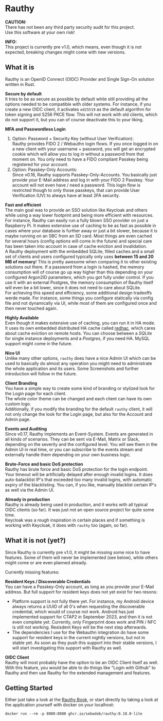 # Rauthy

**CAUTION:**  
There has not been any third party security audit for this project.  
Use this software at your own risk!

**INFO:**  
This project is currently pre v1.0, which means, even though it is not expected, breaking changes might come
with new versions.

## What it is

Rauthy is an OpenID Connect (OIDC) Provider and Single Sign-On solution written in Rust.

**Secure by default**  
It tries to be as secure as possible by default while still providing all the options needed to be compatible with
older systems. For instance, if you create a new OIDC client, it activates `ed25519` as the default algorithm for
token signing and S256 PKCE flow. This will not work with old clients, which do not support it, but you can of course
deactivate this to your liking.

**MFA and Passwordless Login**  
1. Option: Password + Security Key (without User Verification):  
Rauthy provides FIDO 2 / Webauthn login flows. If you once logged in on a new client with your username + password, you
will get an encrypted cookie which will allow you to log in without a password from that moment on. You only need to
have a FIDO  compliant Passkey being registered for your account.
2. Option: Passkey-Only Accounts:  
Since v0.16, Rauthy supports Passkey-Only-Accounts. You basically just provide your E-Mail address and log in with your
FIDO 2 Passkey. Your account will not even have / need a password. This login flow is restricted though to only those
passkeys, that can provide User Verification (UV) to always have at least 2FA security.  

**Fast and efficient**  
The main goal was to provide an SSO solution like Keycloak and others while using a way lower footprint
and being more efficient with resources. For instance, Rauthy can easily run a fully blown SSO provider on just a
Raspberry Pi. It makes extensive use of caching to be as fast as possible in cases where your database is further
away or just a bit slower, because it is maybe running on an SBC from an SD card. Most things are even cached
for several hours (config options will come in the future) and special care has been taken into account in case of cache
eviction and invalidation.<br />
A Rauthy deployment with the embedded SQLite, filled caches and a small set of clients and users configured typically
only uses **between 15 and 20 MB of memory**! This is pretty awesome when comparing it to other existing solutions
out there. If a password from a login is hashed, the memory consumption will of course go up way higher than this
depending on your configured Argon2ID parameters, which you got fully under control. If you use it with an external
Postgres, the memory consumption of Rauthy itself will even be a bit lower, since it does not need to care about SQLite.
<br />
For achieving this speed and efficiency, some additional design tradeoffs werde made. For instance, some things you
configure statically via config file and not dynamically via UI, while most of them are configured once and then never
touched again.

**Highly Available**  
Even though it makes extensive use of caching, you can run it in HA mode. It uses its own embedded distributed HA cache
called [redhac](https://crates.io/crates/redhac), which cares about cache eviction on remote hosts.
You can choose between a *SQLite* for single instance deployments and a *Postgres*, if you need HA. MySQL support might
come in the future.

**Nice UI**  
Unlike many other options, `rauthy` does have a nice Admin UI which can be used to basically do almost any operation you
might need to administrate the whole application and its users. Some Screenshots and further introduction will follow
in the future.

**Client Branding**  
You have a simple way to create some kind of branding or stylized look for the Login page for each client.  
The whole color theme can be changed and each client can have its own custom logo.  
Additionally, if you modify the branding for the default `rauthy` client, it will not only change the look for the Login
page, but also for the Account and Admin page.

**Events and Auditing**  
Since v0.17, Rauthy implements an Event-System. Events are generated in all kinds of scenarios. They can be sent via
E-Mail, Matrix or Slack, depending on the severity and the configured level. You will see them in the Admin UI in real 
time, or you can subscribe to the events stream and externally handle them depending on your own business logic.

**Brute-Force and basic DoS protection**  
Rauthy has brute force and basic DoS protection for the login endpoint. Your timeout will be artificially delayed after
enough invalid logins. It does auto-balacklist IP's that exceeded too many invalid logins, with automatic
expiry of the blacklisting. You can, if you like, manually blacklist certain IP's as well via the Admin UI.

**Already in production**  
Rauthy is already being used in production, and it works with all typical OIDC clients (so far). It was just not an
open source project for quite some time.  
Keycloak was a rough inspiration in certain places and if something is working with Keycloak, it does with `rauthy` too
(again, so far).

## What it is not (yet?)

Since Rauthy is currently pre v1.0, it might be missing some nice to have features. Some of them will never be
implemented (see below), while others might come or are even planned already.

Currently missing features:

**Resident Keys / Discoverable Credentials**  
You can have a Passkey-Only account, as long as you provide your E-Mail address. But full support for resident keys
does not yet exist for two resons:  
- Platform support is not fully there yet. For instance, my Android device always returns a UUID of all 0's when
requesting the discoverable credential, which would of course not work. Android has just implemented support for
CTAP2 in September 2023, and then it is not even complete yet. Currently, only Fingerprint does work and PIN / NFC
is still not working. Resisdent Keys will be the next step afterwards.
- The dependencies I use for the Webauthn integration do have some support for resident keys in the current nightly
versions, but not in stable yet. As soon as they push this support into their stable versions, I will start investigating
this support with Rauthy as well.

**OIDC Client**  
Rauthy will most probably have the option to be an OIDC Client itself as well. With this feature, you would be able
to do things like "Login with Github" to Rauthy and then use Rauthy for the extended management and features.

## Getting Started

Either just take a look at the [Rauthy Book](https://sebadob.github.io/rauthy/), or start directly by taking a look at
the application yourself with docker on your localhost:

```
docker run --rm -p 8080:8080 ghcr.io/sebadob/rauthy:0.18.0-lite
```
